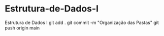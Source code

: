 # Estrutura-de-Dados-I
Estrutura de Dados I
git add .
git commit -m "Organização das Pastas"
git push origin main